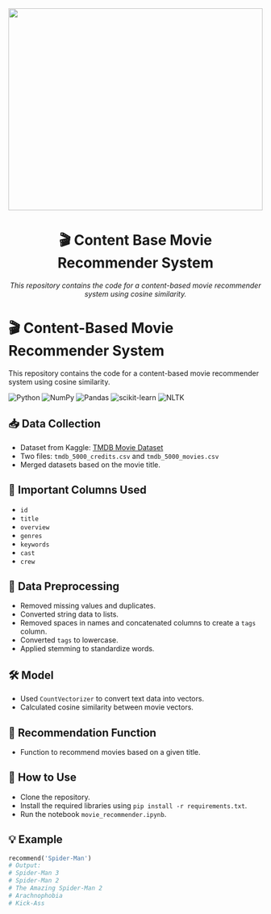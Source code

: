 <div align="center">
<img style="width: 100%; height: 400px;" src="https://images-wixmp-ed30a86b8c4ca887773594c2.wixmp.com/f/5298bac0-b8bf-4c80-af67-725c1272dbb0/debo8je-1dc27c90-c1b7-4d88-ba2e-f5e06dab2cb5.jpg/v1/fill/w_1192,h_670,q_70,strp/2021_movie_posters_by_thekingblader995_debo8je-pre.jpg?token=eyJ0eXAiOiJKV1QiLCJhbGciOiJIUzI1NiJ9.eyJzdWIiOiJ1cm46YXBwOjdlMGQxODg5ODIyNjQzNzNhNWYwZDQxNWVhMGQyNmUwIiwiaXNzIjoidXJuOmFwcDo3ZTBkMTg4OTgyMjY0MzczYTVmMGQ0MTVlYTBkMjZlMCIsIm9iaiI6W1t7ImhlaWdodCI6Ijw9MTA4MCIsInBhdGgiOiJcL2ZcLzUyOThiYWMwLWI4YmYtNGM4MC1hZjY3LTcyNWMxMjcyZGJiMFwvZGVibzhqZS0xZGMyN2M5MC1jMWI3LTRkODgtYmEyZS1mNWUwNmRhYjJjYjUuanBnIiwid2lkdGgiOiI8PTE5MjAifV1dLCJhdWQiOlsidXJuOnNlcnZpY2U6aW1hZ2Uub3BlcmF0aW9ucyJdfQ.Ivry10p0hjCIWNMvcVMQrp-nCwNg2pqHzjqLHSEAASw"/>

<h1> 🎬 Content Base Movie Recommender System</h1>
<p style="font-size:20 px;"> <i>This repository contains the code for a content-based movie recommender system using cosine similarity.</i></p>
</div>

# 🎬 Content-Based Movie Recommender System

This repository contains the code for a content-based movie recommender system using cosine similarity.

![Python](https://img.shields.io/badge/Python-3.x-blue.svg)
![NumPy](https://img.shields.io/badge/NumPy-1.19.5-orange.svg)
![Pandas](https://img.shields.io/badge/Pandas-1.1.5-green.svg)
![scikit-learn](https://img.shields.io/badge/scikit--learn-0.24.2-yellow.svg)
![NLTK](https://img.shields.io/badge/NLTK-3.5-red.svg)

## 📥 Data Collection
- Dataset from Kaggle: [TMDB Movie Dataset](https://www.kaggle.com/datasets/tmdb/tmdb-movie-metadata/data)
- Two files: `tmdb_5000_credits.csv` and `tmdb_5000_movies.csv`
- Merged datasets based on the movie title.

## 📝 Important Columns Used
- `id`
- `title`
- `overview`
- `genres`
- `keywords`
- `cast`
- `crew`

## 🧹 Data Preprocessing
- Removed missing values and duplicates.
- Converted string data to lists.
- Removed spaces in names and concatenated columns to create a `tags` column.
- Converted `tags` to lowercase.
- Applied stemming to standardize words.

## 🛠️ Model
- Used `CountVectorizer` to convert text data into vectors.
- Calculated cosine similarity between movie vectors.

## 🎥 Recommendation Function
- Function to recommend movies based on a given title.

## 🚀 How to Use
- Clone the repository.
- Install the required libraries using `pip install -r requirements.txt`.
- Run the notebook `movie_recommender.ipynb`.

## 💡 Example
```python
recommend('Spider-Man')
# Output:
# Spider-Man 3
# Spider-Man 2
# The Amazing Spider-Man 2
# Arachnophobia
# Kick-Ass

